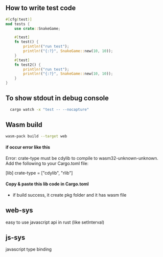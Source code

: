 ## How to write test code

```Rust
#[cfg(test)]
mod tests {
    use crate::SnakeGame;

    #[test]
    fn test() {
        println!("run test");
        println!("{:?}", SnakeGame::new(10, 10));
    }
    #[test]
    fn test2() {
        println!("run test");
        println!("{:?}", SnakeGame::new(10, 10));
    }
}
```

## To show stdout in debug console

```sh
  cargo watch -x "test -- --nocapture"
```

## Wasm build

```sh
wasm-pack build --target web
```

#### if occur error like this

Error: crate-type must be cdylib to compile to wasm32-unknown-unknown. Add the following to your Cargo.toml file:

[lib]
crate-type = ["cdylib", "rlib"]

#### Copy & paste this lib code in Cargo.toml

- if build success, it create pkg folder and it has wasm file

## web-sys

easy to use javascript api in rust (like setInterval)

## js-sys

javascript type binding
